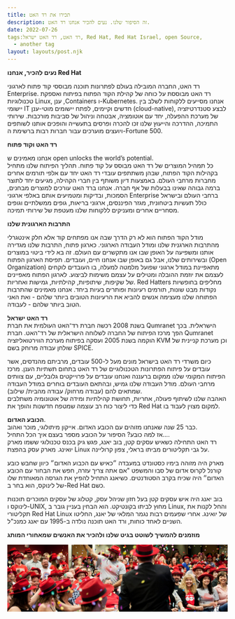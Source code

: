```yaml
---
title: תכירו את רד האט
description: זה הסיפור שלנו. נעים להכיר אנחנו רד האט.
date: 2022-07-26
tags:רד האט, רד האט ישראל, Red Hat, Red Hat Israel, open Source, 
  - another tag
layout: layouts/post.njk
---
```



**נעים להכיר, אנחנו Red  Hat**

רד האט, החברה המובילה בעולם לפתרונות תוכנה מבוססי קוד פתוח לארגוני Enterprise. 
רד האט מבוססת על כוחה של קהילת הקוד הפתוח בפיתוח ואספקת טכנולוגיות Linux, ענן ,Containers ו-Kubernetes. אנחנו מסייעים ללקוחות לשלב בין יישומי IT חדשים וקיימים, לפתח יישומים מוטי-ענן (cloud-native), לבצע סטנדרטיזציה של מערכת ההפעלה, יחד עם אוטומציה, אבטחה וניהול של סביבות מורכבות. שירותי התמיכה, ההדרכה והייעוץ שלנו זכו להכרה ופרסים בתעשייה והופכים אותנו לשותפים ויועצים מוערכים עבור חברות רבות ברשימת ה-Fortune 500.


**רד האט וקוד פתוח**

אנחנו מאמינים ש open unlocks the world’s potential. <br/>
כל תמהיל המוצרים של רד האט מבוסס על קוד פתוח. תהליך הפיתוח שלנו מתחיל בקהילות הקוד הפתוח, שבהן משתתפים עובדי רד האט יחד עם אלפי תורמים אחרים מחברות מרחבי העולם. באמצעות דיון משותף בין חברי הקהילה, מגיעים יחד לתוצר ברמה גבוהה שאינו בבעלות של אף חברה. אנחנו ברד האט עורכים למוצרים מבחנים, הסמכות, ובדיקות  ומטמיעים אותם באלפי ארגוני Enterprise ברחבי העולם ובישראל כולל תעשיות ביטחונית, מגזר הפיננסים, ארגוני בריאות, גופים ממשלתיים וגופים מסחריים אחרים ומעניקים ללקוחות שלנו מעטפת של שירותי תמיכה.

**התרבות הארגונית שלנו**

מודל הקוד הפתוח הוא לא רק הדרך שבה אנו מפתחים קוד אלא חלק אינטגרלי מהתרבות הארגנית שלנו ומודל העבודה הארגוני. כארגון פתוח, התרבות שלנו מגדירה אותנו ומשפיעה על האופן שבו אנו מתקשרים עם העולם. זה בא לידי ביטוי במוצרים ובשירותים שלנו, אבל גם באופן שבו אנחנו חיים, ועובדים.
תפיסת הארגון הפתוח (Open Organization) מתאפיינת במודל ארגוני שפועל מלמטה למעלה, בו העובדים לוקחים לעצמם את יוזמת ההובלה ומטילים על עצמם משימות לביצוע. לארגון הפתוח מאפיינים של שקיפות, שיתופיות, קהילתיות, גמישות ואחריות. Red Hatters מחליפים בחופשיות נקודות מבט שונות, תורמים רעיונות ופותרים בעיות ביחד. 
אנחנו מאמינים שהתרבות הפתוחה שלנו מעצימה אנשים להביא את הרעיונות הטובים ביותר שלהם - ואת האני הטוב ביותר שלהם - לעבודה.  

**רד האט ישראל**  <br/>
בשנת 2008 רכשה חברת רד־האט העולמית את חברת Qumranet הישראלית. בכך הפך מרכז הפיתוח של החברה לשלוחה הישראלית של רד־האט.
חברת Qumranet הוקמה בשנת 2005 ועסקה בפיתוח מערכת הווירטואליזציה KVM וכן מערכת קניינית של שולחן עבודה מרוחק בשם SPICE. 


כיום משרדי רד האט בישראל מונים מעל ל-500 עובדים, מרביתם מהנדסים, אשר עובדים על פיתוח הפתרונות הטכנולוגיים של רד האט בתחום תשתיות הענן. מרכז הפיתוח המקומי שלנו ממקום ברעננה ואנחנו עובדים על פרוייקטים גלובליים, עם צוותים מרחבי העולם. 
מודל העבודה שלנו גמיש, ובהתאם העובדים בוחרים במודל העבודה שמתאים להם (עבודה מרחוק/ עבודה מהבית/ שילוב).  <br/> האהבה שלנו לשיתוף פעולה, אחריות, תחושת קהילתיות ומידה של אוטונומיה משתלבים כדי ליצור כוח רב עוצמה שמטפח חדשנות והופך את Red Hat למקום מצוין לעבוד בו.


**הכובע האדום**. <br/>
כבר 25 שנה שאנחנו מזוהים עם הכובע האדום. אייקון מיתולוגי, מוכר ואהוב.  <br/>
אז למה כובע? 
הסיפור על הכובע מספר בעצם איך הכל התחיל…. <br/>
רד האט התחילה כשאיש עסקים קטן, בוב יאנג, פגש גיק בכנס טכנולוגי ששמו מארק יואינג. 
מארק עסק בהפצת Linux על גבי תקליטורים מביתו בראלי, צפון קרוליינה.

מארק היה מזוהה בימיו כסטונדט במעבדה  ״כאיש עם הכבוע האדום״ כיוון שחבש כובע קורנל לקרוס אדום של סבו והמשפט "אם אתה צריך עזרה, חפש את הבחור עם הכובע האדום״ היה שכיח בקרב הסטודנטים.  כשיאנג התחיל להפיץ את הגרסה המאוחדת שלו של לינוקס, הוא בחר ב-Red Hat כשם.

בוב יאנג היה איש עסקים קטן בעל חזון שניהל עסק, קטלוג של עסקים המוכרים תוכנות לינוקס ו-UNIX, מחוץ לביתו בקונטיקט. הוא הבחין בעניין גובר ב Linux, והחל לקנות את תקליטורי Red Hat Linux של יואינג. אחרי שפעמים רבות נגמר המלאי של יאנג, החליטו השניים לאחד כוחות, ורד האט תוכנה נולדה ב-1995 עם יאנג כמנכ"ל.


**מוזמנים להמשיך לשוטט בגיט שלנו ולהכיר את האנשים שמאחורי המותג**  <br/>

![Red hatters celebrating with confetti](/img/Confetti.jpg)

